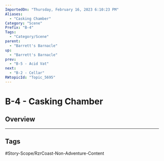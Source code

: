 ```yaml
---
ImportedOn: "Thursday, February 16, 2023 6:10:23 PM"
Aliases:
  - "Casking Chamber"
Category: "Scene"
Prefix: "B-4"
Tags:
  - "Category/Scene"
parent:
  - "Barrett's Barnacle"
up:
  - "Barrett's Barnacle"
prev:
  - "B-5 - Acid Vat"
next:
  - "B-2 - Cellar"
RWtopicId: "Topic_5695"
---
```

# B-4 - Casking Chamber
## Overview

---
## Tags
#Story-Scope/RzrCoast-Non-Adventure-Content

